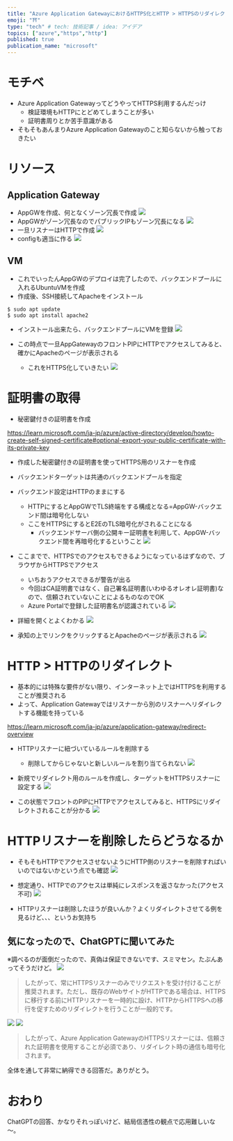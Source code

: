 ```yaml
---
title: "Azure Application GatewayにおけるHTTPS化とHTTP > HTTPSのリダイレクト"
emoji: "⛩️"
type: "tech" # tech: 技術記事 / idea: アイデア
topics: ["azure","https","http"]
published: true
publication_name: "microsoft"
---
```

# モチベ
- Azure Application GatewayってどうやってHTTPS利用するんだっけ
	- 検証環境もHTTPにとどめてしまうことが多い
	- 証明書周りとか苦手意識がある
- そもそもあんまりAzure Application Gatewayのこと知らないから触っておきたい

# リソース
## Application Gateway
- AppGWを作成、何となくゾーン冗長で作成
![](/images/20230414-appgw/01.png)
- AppGWがゾーン冗長なのでパブリックIPもゾーン冗長になる
![](/images/20230414-appgw/02.png)
- 一旦リスナーはHTTPで作成
![](/images/20230414-appgw/03.png)
- configも適当に作る
![](/images/20230414-appgw/04.png)

## VM
- これでいったんAppGWのデプロイは完了したので、バックエンドプールに入れるUbuntuVMを作成
- 作成後、SSH接続してApacheをインストール
```
$ sudo apt update
$ sudo apt install apache2
```
- インストール出来たら、バックエンドプールにVMを登録
![](/images/20230414-appgw/05.png)

- この時点で一旦AppGatewayのフロントPIPにHTTPでアクセスしてみると、確かにApacheのページが表示される
    - これをHTTPS化していきたい
![](/images/20230414-appgw/06.png)

# 証明書の取得
- 秘密鍵付きの証明書を作成

https://learn.microsoft.com/ja-jp/azure/active-directory/develop/howto-create-self-signed-certificate#optional-export-your-public-certificate-with-its-private-key

- 作成した秘密鍵付きの証明書を使ってHTTPS用のリスナーを作成
- バックエンドターゲットは共通のバックエンドプールを指定
- バックエンド設定はHTTPのままにする
	- HTTPにするとAppGWでTLS終端をする構成となる=AppGW-バックエンド間は暗号化しない
	- ここをHTTPSにするとE2EのTLS暗号化がされることになる
		- バックエンドサーバ側の公開キー証明書を利用して、AppGW-バックエンド間を再暗号化するということ
![](/images/20230414-appgw/07.png)

- ここまでで、HTTPSでのアクセスもできるようになっているはずなので、ブラウザからHTTPSでアクセス
	- いちおうアクセスできるが警告が出る
	- 今回はCA証明書ではなく、自己署名証明書(いわゆるオレオレ証明書)なので、信頼されていないことによるものなのでOK
	- Azure Portalで登録した証明書名が認識されている
![](/images/20230414-appgw/08.png)

- 詳細を開くとよくわかる
![](/images/20230414-appgw/09.png)

- 承知の上でリンクをクリックするとApacheのページが表示される
![](/images/20230414-appgw/10.png)

# HTTP > HTTPのリダイレクト
- 基本的には特殊な要件がない限り、インターネット上ではHTTPSを利用することが推奨される
- よって、Application Gatewayではリスナーから別のリスナーへリダイレクトする機能を持っている

https://learn.microsoft.com/ja-jp/azure/application-gateway/redirect-overview

- HTTPリスナーに紐づいているルールを削除する
    - 削除してからじゃないと新しいルールを割り当てられない
![](/images/20230414-appgw/11.png)

- 新規でリダイレクト用のルールを作成し、ターゲットをHTTPSリスナーに設定する
![](/images/20230414-appgw/12.png)

- この状態でフロントのPIPにHTTPでアクセスしてみると、HTTPSにリダイレクトされることが分かる
![](/images/20230414-appgw/13.png)

# HTTPリスナーを削除したらどうなるか
- そもそもHTTPでアクセスさせないようにHTTP側のリスナーを削除すればいいのではないかという点でも確認
![](/images/20230414-appgw/14.png)

- 想定通り、HTTPでのアクセスは単純にレスポンスを返さなかった(アクセス不可)
![](/images/20230414-appgw/15.png)

- HTTPリスナーは削除したほうが良いんか？よくリダイレクトさせてる例を見るけど、、、というお気持ち

## 気になったので、ChatGPTに聞いてみた
※調べるのが面倒だったので、真偽は保証できないです、スミマセン。たぶんあってそうだけど。
![](/images/20230414-appgw/16.png)
> したがって、常にHTTPSリスナーのみでリクエストを受け付けることが推奨されます。ただし、既存のWebサイトがHTTPである場合は、HTTPSに移行する前にHTTPリスナーを一時的に設け、HTTPからHTTPSへの移行を促すためのリダイレクトを行うことが一般的です。

![](/images/20230414-appgw/17.png)
![](/images/20230414-appgw/18.png)
> したがって、Azure Application GatewayのHTTPSリスナーには、信頼された証明書を使用することが必須であり、リダイレクト時の通信も暗号化されます。

全体を通して非常に納得できる回答だ。ありがとう。

# おわり
ChatGPTの回答、かなりそれっぽいけど、結局信憑性の観点で応用難しいな～。

